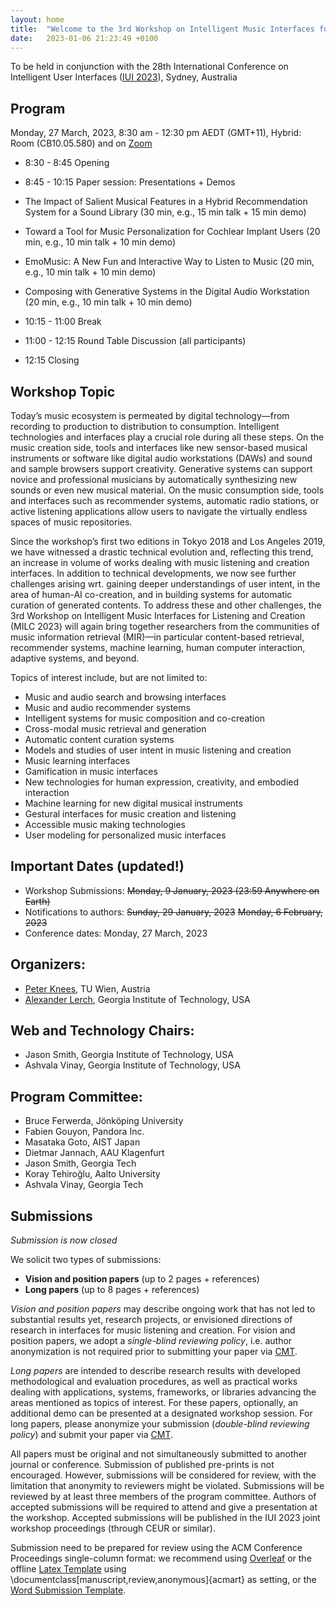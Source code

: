 ```yaml
---
layout: home
title:  "Welcome to the 3rd Workshop on Intelligent Music Interfaces for Listening and Creation (MILC)"
date:   2023-01-06 21:23:49 +0100
---
```


To be held in conjunction with the 28th International Conference on Intelligent User Interfaces ([IUI 2023](http://iui.acm.org/2023/)), Sydney, Australia

## Program

Monday, 27 March, 2023, 8:30 am - 12:30 pm AEDT (GMT+11), Hybrid: Room (CB10.05.580) and on [Zoom](https://tuwien.zoom.us/j/62331607904?pwd=dXJySkY5ZXgzYjdHQkRDMGtCTkxjZz09)

- 8:30 - 8:45 Opening
- 8:45 - 10:15 Paper session: Presentations + Demos
 - The Impact of Salient Musical Features in a Hybrid Recommendation System for a Sound Library (30 min, e.g., 15 min talk + 15 min demo)
 - Toward a Tool for Music Personalization for Cochlear Implant Users (20 min, e.g., 10 min talk + 10 min demo)
 - EmoMusic: A New Fun and Interactive Way to Listen to Music (20 min, e.g., 10 min talk + 10 min demo)
 - Composing with Generative Systems in the Digital Audio Workstation (20 min, e.g., 10 min talk + 10 min demo)
 
- 10:15 - 11:00 Break
- 11:00 - 12:15 Round Table Discussion (all participants)
- 12:15 Closing 


## Workshop Topic
Today’s music ecosystem is permeated by digital technology—from recording to production to distribution to consumption. Intelligent technologies and interfaces play a crucial role during all these steps. On the music creation side, tools and interfaces like new sensor-based musical instruments or software like digital audio workstations (DAWs) and sound and sample browsers support creativity. Generative systems can support novice and professional musicians by automatically synthesizing new sounds or even new musical material. On the music consumption side, tools and interfaces such as recommender systems, automatic radio stations, or active listening applications allow users to navigate the virtually endless spaces of music repositories.

Since the workshop’s first two editions in Tokyo 2018 and Los Angeles 2019, we have witnessed a drastic technical evolution and, reflecting this trend, an increase in volume of works dealing with music listening and creation interfaces. In addition to technical developments, we now see further challenges arising wrt. gaining deeper understandings of user intent, in the area of human-AI co-creation, and in building systems for automatic curation of generated contents. To address these and other challenges, the 3rd Workshop on Intelligent Music Interfaces for Listening and Creation (MILC 2023) will again bring together researchers from the communities of music information retrieval (MIR)—in particular content-based retrieval, recommender systems, machine learning, human computer interaction, adaptive systems, and beyond. 

Topics of interest include, but are not limited to:
- Music and audio search and browsing interfaces
- Music and audio recommender systems
- Intelligent systems for music composition and co-creation
- Cross-modal music retrieval and generation
- Automatic content curation systems
- Models and studies of user intent in music listening and creation
- Music learning interfaces
- Gamification in music interfaces
- New technologies for human expression, creativity, and embodied interaction
- Machine learning for new digital musical instruments 
- Gestural interfaces for music creation and listening
- Accessible music making technologies
- User modeling for personalized music interfaces


## Important Dates (updated!)
- Workshop Submissions: ~~Monday, 9 January, 2023 (23:59 Anywhere on Earth)~~
- Notifications to authors: ~~Sunday, 29 January, 2023~~ ~~Monday, 6 February, 2023~~
- Conference dates: Monday, 27 March, 2023

## Organizers:
- [Peter Knees](https://www.ifs.tuwien.ac.at/~knees/), TU Wien, Austria
- [Alexander Lerch](https://music.gatech.edu/alexander-lerch), Georgia Institute of Technology, USA

## Web and Technology Chairs:
- Jason Smith, Georgia Institute of Technology, USA
- Ashvala Vinay, Georgia Institute of Technology, USA

## Program Committee:
- Bruce Ferwerda, Jönköping University
- Fabien Gouyon, Pandora Inc.
- Masataka Goto, AIST Japan
- Dietmar Jannach, AAU Klagenfurt
- Jason Smith, Georgia Tech
- Koray Tehiroğlu, Aalto University
- Ashvala Vinay, Georgia Tech


## Submissions

*Submission is now closed*

We solicit two types of submissions:

- **Vision and position papers** (up to 2 pages + references)
- **Long papers** (up to 8 pages + references)

*Vision and position papers* may describe ongoing work that has not led to substantial results yet, research projects, or envisioned directions of research in interfaces for music listening and creation. For vision and position papers, we adopt a _single-blind reviewing policy_, i.e. author anonymization is not required prior to submitting your paper via [CMT](https://cmt3.research.microsoft.com/MILC2023/). 

*Long papers* are intended to describe research results with developed methodological and evaluation procedures, as well as practical works dealing with applications, systems, frameworks, or libraries advancing the areas mentioned as topics of interest. For these papers, optionally, an additional demo can be presented at a designated workshop session. For long papers, please anonymize your submission (_double-blind reviewing policy_) and submit your paper via [CMT](https://cmt3.research.microsoft.com/MILC2023/). 

All papers must be original and not simultaneously submitted to another journal or conference. Submission of published pre-prints is not encouraged. However, submissions will be considered for review, with the limitation that anonymity to reviewers might be violated. Submissions will be reviewed by at least three members of the program committee. Authors of accepted submissions will be required to attend and give a presentation at the workshop. Accepted submissions will be published in the IUI 2023 joint workshop proceedings (through CEUR or similar).

Submission need to be prepared for review using the ACM Conference Proceedings single-column format: we recommend using [Overleaf](https://authors.acm.org/proceedings/production-information/overleaf) or the offline [Latex Template](https://authors.acm.org/proceedings/production-information/preparing-your-article-with-latex) using \documentclass[manuscript,review,anonymous]{acmart} as setting, or the [Word Submission Template](https://authors.acm.org/proceedings/production-information/preparing-your-article-with-microsoft-word).
